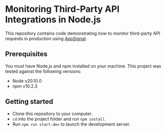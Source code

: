 # Monitoring Third-Party API Integrations in Node.js

This repository contains code demonstrating how to monitor third-party API
requests in production using [AppSignal](https://appsignal.com).

## Prerequisites

You must have Node.js and npm installed on your machine. This project was tested
against the following versions:

- Node v20.10.0
- npm v10.2.3

## Getting started

- Clone this repository to your computer.
- `cd` into the project folder and run `npm install`.
- Run `npm run start-dev` to launch the development server.

